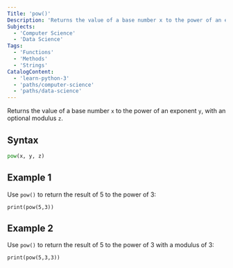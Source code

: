 ```yaml
---
Title: 'pow()'
Description: 'Returns the value of a base number x to the power of an exponent y, with an optional modulus z.'
Subjects:
  - 'Computer Science'
  - 'Data Science'
Tags:
  - 'Functions'
  - 'Methods'
  - 'Strings'
CatalogContent:
  - 'learn-python-3'
  - 'paths/computer-science'
  - 'paths/data-science'
---
```


Returns the value of a base number `x` to the power of an exponent `y`, with an optional modulus `z`.

## Syntax

```py
pow(x, y, z)
```

## Example 1

Use `pow()` to return the result of 5 to the power of 3:

```codebyte/python
print(pow(5,3))
```

## Example 2

Use `pow()` to return the result of 5 to the power of 3 with a modulus of 3:

```codebyte/python
print(pow(5,3,3))
```
